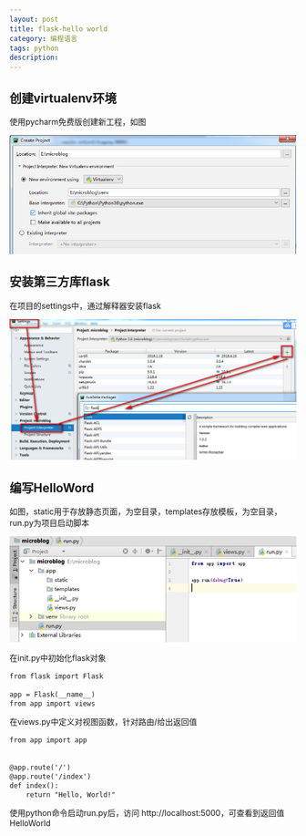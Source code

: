 ```yaml
---
layout: post
title: flask-hello world
category: 编程语言
tags: python
description: 
---
```



## 创建virtualenv环境
使用pycharm免费版创建新工程，如图

![flask1](/assets/img/2018-05-27-flask-1.jpg)

## 安装第三方库flask

在项目的settings中，通过解释器安装flask

![flask1](/assets/img/2018-05-27-flask-2.jpg)

## 编写HelloWord

如图，static用于存放静态页面，为空目录，templates存放模板，为空目录，run.py为项目启动脚本

![flask1](/assets/img/2018-05-27-flask-3.jpg)

在init.py中初始化flask对象

```
from flask import Flask

app = Flask(__name__)
from app import views
```
在views.py中定义对视图函数，针对路由/给出返回值

```
from app import app


@app.route('/')
@app.route('/index')
def index():
    return "Hello, World!"
```

使用python命令启动run.py后，访问 http://localhost:5000，可查看到返回值HelloWorld
